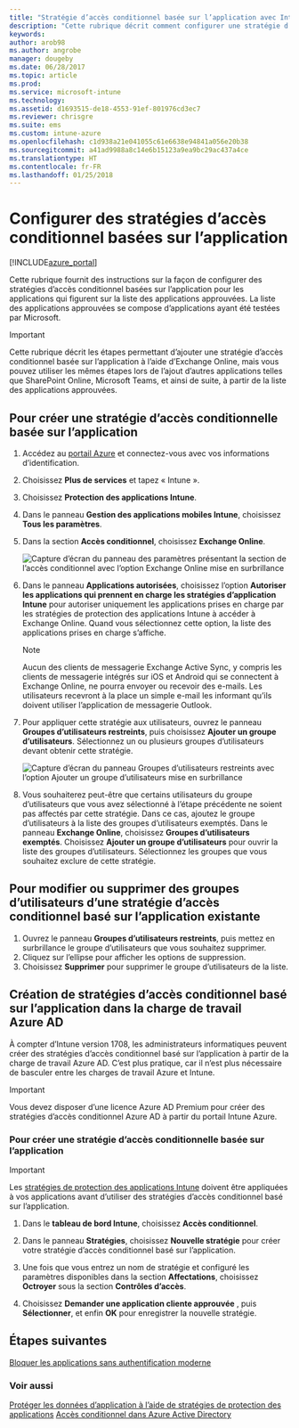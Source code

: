 ```yaml
---
title: "Stratégie d’accès conditionnel basée sur l’application avec Intune"
description: "Cette rubrique décrit comment configurer une stratégie d’accès conditionnel basée sur l’application avec Intune."
keywords: 
author: arob98
ms.author: angrobe
manager: dougeby
ms.date: 06/28/2017
ms.topic: article
ms.prod: 
ms.service: microsoft-intune
ms.technology: 
ms.assetid: d1693515-de18-4553-91ef-801976cd3ec7
ms.reviewer: chrisgre
ms.suite: ems
ms.custom: intune-azure
ms.openlocfilehash: c1d938a21e041055c61e6638e94841a056e20b38
ms.sourcegitcommit: a41ad9988a8c14e6b15123a9ea9bc29ac437a4ce
ms.translationtype: HT
ms.contentlocale: fr-FR
ms.lasthandoff: 01/25/2018
---
```

# <a name="set-up-app-based-conditional-access-policies"></a>Configurer des stratégies d’accès conditionnel basées sur l’application

[!INCLUDE[azure_portal](./includes/azure_portal.md)]

Cette rubrique fournit des instructions sur la façon de configurer des stratégies d’accès conditionnel basées sur l’application pour les applications qui figurent sur la liste des applications approuvées. La liste des applications approuvées se compose d’applications ayant été testées par Microsoft.

> [!IMPORTANT]
> Cette rubrique décrit les étapes permettant d’ajouter une stratégie d’accès conditionnel basée sur l’application à l’aide d’Exchange Online, mais vous pouvez utiliser les mêmes étapes lors de l’ajout d’autres applications telles que SharePoint Online, Microsoft Teams, et ainsi de suite, à partir de la liste des applications approuvées.

## <a name="to-create-an-app-based-conditional-access-policy"></a>Pour créer une stratégie d’accès conditionnelle basée sur l’application
1.  Accédez au [portail Azure](https://portal.azure.com) et connectez-vous avec vos informations d’identification.

2.  Choisissez **Plus de services** et tapez « Intune ».

3.  Choisissez **Protection des applications Intune**.

4.  Dans le panneau **Gestion des applications mobiles Intune**, choisissez **Tous les paramètres**.

5.  Dans la section **Accès conditionnel**, choisissez **Exchange Online**.

    ![Capture d’écran du panneau des paramètres présentant la section de l’accès conditionnel avec l’option Exchange Online mise en surbrillance](./media/MAM-conditional-access-1.png)

6. Dans le panneau **Applications autorisées**, choisissez l’option **Autoriser les applications qui prennent en charge les stratégies d’application Intune** pour autoriser uniquement les applications prises en charge par les stratégies de protection des applications Intune à accéder à Exchange Online. Quand vous sélectionnez cette option, la liste des applications prises en charge s’affiche.

    > [!NOTE]
    > Aucun des clients de messagerie Exchange Active Sync, y compris les clients de messagerie intégrés sur iOS et Android qui se connectent à Exchange Online, ne pourra envoyer ou recevoir des e-mails. Les utilisateurs recevront à la place un simple e-mail les informant qu’ils doivent utiliser l’application de messagerie Outlook.

7. Pour appliquer cette stratégie aux utilisateurs, ouvrez le panneau **Groupes d’utilisateurs restreints**, puis choisissez **Ajouter un groupe d’utilisateurs**. Sélectionnez un ou plusieurs groupes d’utilisateurs devant obtenir cette stratégie.

    ![Capture d’écran du panneau Groupes d’utilisateurs restreints avec l’option Ajouter un groupe d’utilisateurs mise en surbrillance](./media/mam-ca-add-user-group.png)

8. Vous souhaiterez peut-être que certains utilisateurs du groupe d’utilisateurs que vous avez sélectionné à l’étape précédente ne soient pas affectés par cette stratégie. Dans ce cas, ajoutez le groupe d’utilisateurs à la liste des groupes d’utilisateurs exemptés. Dans le panneau **Exchange Online**, choisissez **Groupes d’utilisateurs exemptés**. Choisissez **Ajouter un groupe d’utilisateurs** pour ouvrir la liste des groupes d’utilisateurs. Sélectionnez les groupes que vous souhaitez exclure de cette stratégie.

## <a name="to-modify-or-delete-user-groups-from-an-existing-app-based-ca-policy"></a>Pour modifier ou supprimer des groupes d’utilisateurs d’une stratégie d’accès conditionnel basé sur l’application existante

1. Ouvrez le panneau **Groupes d’utilisateurs restreints**, puis mettez en surbrillance le groupe d’utilisateurs que vous souhaitez supprimer.
2. Cliquez sur l’ellipse pour afficher les options de suppression.
3. Choisissez **Supprimer** pour supprimer le groupe d’utilisateurs de la liste.

## <a name="create-app-based-conditional-access-policies-in-azure-ad-workload"></a>Création de stratégies d’accès conditionnel basé sur l’application dans la charge de travail Azure AD

À compter d’Intune version 1708, les administrateurs informatiques peuvent créer des stratégies d’accès conditionnel basé sur l’application à partir de la charge de travail Azure AD. C’est plus pratique, car il n’est plus nécessaire de basculer entre les charges de travail Azure et Intune.

> [!IMPORTANT]
> Vous devez disposer d’une licence Azure AD Premium pour créer des stratégies d’accès conditionnel Azure AD à partir du portail Intune Azure.

### <a name="to-create-an-app-based-conditional-access-policy"></a>Pour créer une stratégie d’accès conditionnelle basée sur l’application

> [!IMPORTANT]
> Les [stratégies de protection des applications Intune](app-protection-policies.md) doivent être appliquées à vos applications avant d’utiliser des stratégies d’accès conditionnel basé sur l’application.

1. Dans le **tableau de bord Intune**, choisissez **Accès conditionnel**.

2. Dans le panneau **Stratégies**, choisissez **Nouvelle stratégie** pour créer votre stratégie d’accès conditionnel basé sur l’application.

4. Une fois que vous entrez un nom de stratégie et configuré les paramètres disponibles dans la section **Affectations**, choisissez **Octroyer** sous la section **Contrôles d’accès**.

5. Choisissez **Demander une application cliente approuvée** , puis **Sélectionner**, et enfin **OK** pour enregistrer la nouvelle stratégie.

## <a name="next-steps"></a>Étapes suivantes
[Bloquer les applications sans authentification moderne](app-modern-authentication-block.md)

### <a name="see-also"></a>Voir aussi

[Protéger les données d’application à l’aide de stratégies de protection des applications](app-protection-policies.md)
[Accès conditionnel dans Azure Active Directory](https://docs.microsoft.com/azure/active-directory/active-directory-conditional-access)
